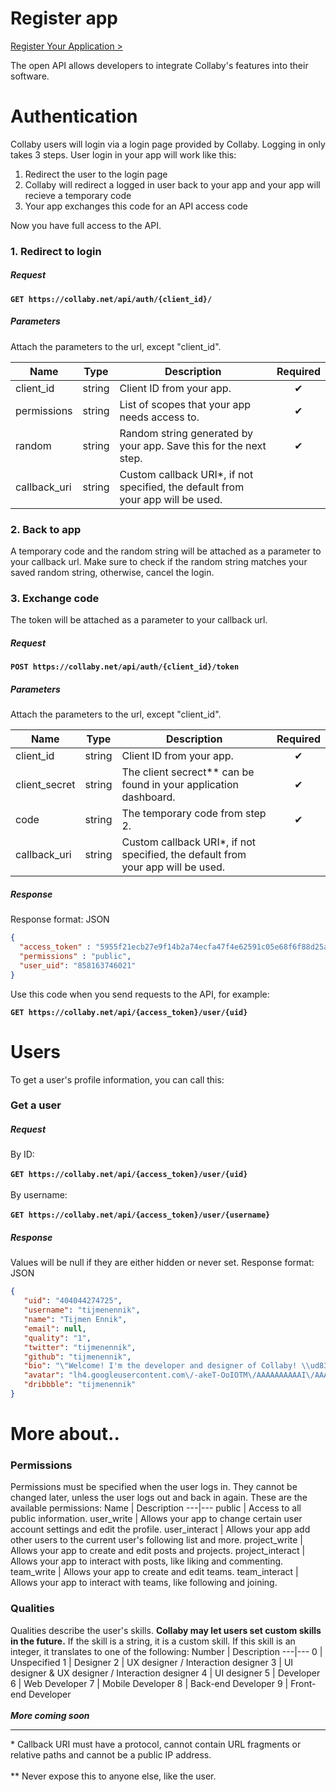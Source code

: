 # Register app

[Register Your Application >](https://collaby.net/api/)

The open API allows developers to integrate Collaby's features into their software.

# Authentication
Collaby users will login via a login page provided by Collaby. Logging in only takes 3 steps. User login in your app will work like this:

  1. Redirect the user to the login page
  2. Collaby will redirect a logged in user back to your app and your app will recieve a temporary code
  3. Your app exchanges this code for an API access code
 
Now you have full access to the API.

### 1. Redirect to login

##### Request

**`GET https://collaby.net/api/auth/{client_id}/`**

##### Parameters
Attach the parameters to the url, except "client_id".

Name | Type | Description | Required
--- | :---: | --- | :---:
client_id | string | Client ID from your app. | ✔
permissions | string | List of scopes that your app needs access to. | ✔
random | string | Random string generated by your app. Save this for the next step. | ✔
callback_uri | string | Custom callback URI\*, if not specified, the default from your app will be used. | 

### 2. Back to app
A temporary code and the random string will be attached as a parameter to your callback url.
Make sure to check if the random string matches your saved random string, otherwise, cancel the login.

### 3. Exchange code
The token will be attached as a parameter to your callback url.

##### Request

**`POST https://collaby.net/api/auth/{client_id}/token`**

##### Parameters
Attach the parameters to the url, except "client_id".

Name | Type | Description | Required
--- | :---: | --- | :---:
client_id | string | Client ID from your app. | ✔
client_secret | string | The client secrect\*\* can be found in your application dashboard. | ✔
code | string | The temporary code from step 2. | ✔
callback_uri | string | Custom callback URI\*, if not specified, the default from your app will be used. | 

##### Response
Response format: JSON
```json
{
  "access_token" : "5955f21ecb27e9f14b2a74ecfa47f4e62591c05e68f6f88d25ad86d784230d2f",
  "permissions" : "public",
  "user_uid": "858163746021"
}
```
Use this code when you send requests to the API, for example:

**`GET https://collaby.net/api/{access_token}/user/{uid}`**

# Users

To get a user's profile information, you can call this:

### Get a user

##### Request
By ID:<br/><br/>
**`GET https://collaby.net/api/{access_token}/user/{uid}`**<br/><br/>
By username:<br/><br/>
**`GET https://collaby.net/api/{access_token}/user/{username}`**

##### Response
Values will be null if they are either hidden or never set.
Response format: JSON
```json
{  
   "uid": "404044274725",
   "username": "tijmenennik",
   "name": "Tijmen Ennik",
   "email": null,
   "quality": "1",
   "twitter": "tijmenennik",
   "github": "tijmenennik",
   "bio": "\"Welcome! I'm the developer and designer of Collaby! \\ud83d\\ude01\"",
   "avatar": "lh4.googleusercontent.com\/-akeT-OoIOTM\/AAAAAAAAAAI\/AAAAAAAAF4E\/DB5iofPgIyI\/photo.jpg",
   "dribbble": "tijmenennik"
}
```

# More about..
### Permissions
Permissions must be specified when the user logs in. They cannot be changed later, unless the user logs out and back in again. These are the available permissions:
Name | Description
---|---
public | Access to all public information.
user_write | Allows your app to change certain user account settings and edit the profile.
user_interact | Allows your app add other users to the current user's following list and more.
project_write | Allows your app to create and edit posts and projects.
project_interact | Allows your app to interact with posts, like liking and commenting.
team_write | Allows your app to create and edit teams.
team_interact | Allows your app to interact with teams, like following and joining.
### Qualities
Qualities describe the user's skills.
**Collaby may let users set custom skills in the future.**
If the skill is a string, it is a custom skill.
If this skill is an integer, it translates to one of the following:
Number | Description
---|---
0 | Unspecified
1 | Designer
2 | UX designer / Interaction designer
3 | UI designer & UX designer / Interaction designer
4 | UI designer
5 | Developer
6 | Web Developer
7 | Mobile Developer
8 | Back-end Developer
9 | Front-end Developer
<br><br>
**_More coming soon_**

---
\* Callback URI must have a protocol, cannot contain URL fragments or relative paths and cannot be a public IP address.<br/><br/>
\*\* Never expose this to anyone else, like the user.
